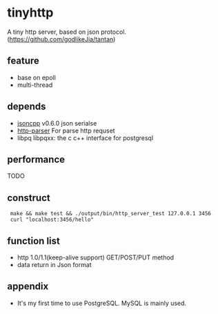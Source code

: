 tinyhttp
=============
A tiny http server, based on json protocol. (https://github.com/godlikeJia/tantan)

## feature
* base on epoll
* multi-thread

## depends
 * [jsoncpp](https://github.com/open-source-parsers/jsoncpp) v0.6.0 json serialse
 * [http-parser](https://github.com/nodejs/http-parser) For parse http requset 
 * libpq libpqxx: the c c++ interface for postgresql

## performance
 TODO 

## construct
```
 make && make test && ./output/bin/http_server_test 127.0.0.1 3456
 curl "localhost:3456/hello"
```

## function list
  * http 1.0/1.1(keep-alive support) GET/POST/PUT method
  * data return in Json format

## appendix
 * It's my first time to use PostgreSQL. MySQL is mainly used.
